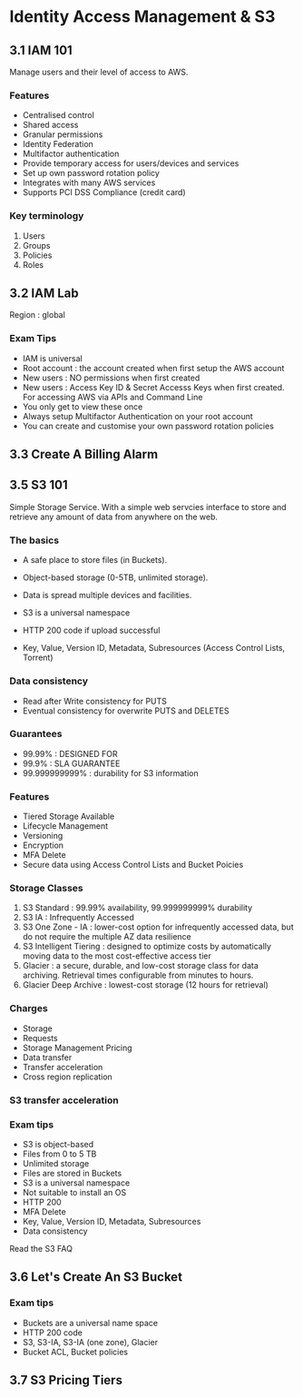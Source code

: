 # Identity Access Management & S3
## 3.1 IAM 101
Manage users and their level of access to AWS.

### Features
- Centralised control
- Shared access
- Granular permissions
- Identity Federation
- Multifactor authentication
- Provide temporary access for users/devices and services
- Set up own password rotation policy
- Integrates with many AWS services
- Supports PCI DSS Compliance (credit card)

### Key terminology
1. Users
2. Groups
3. Policies
4. Roles

## 3.2 IAM Lab
Region : global

### Exam Tips
- IAM is universal
- Root account : the account created when first setup the AWS account
- New users : NO permissions when first created
- New users : Access Key ID & Secret Accesss Keys when first created. For accessing AWS via APIs and Command Line
- You only get to view these once
- Always setup Multifactor Authentication on your root account
- You can create and customise your own password rotation policies

## 3.3 Create A Billing Alarm

## 3.5 S3 101
Simple Storage Service. With a simple web servcies interface to store and retrieve any amount of data from anywhere on the web.

### The basics
- A safe place to store files (in Buckets).
- Object-based storage (0-5TB, unlimited storage).
- Data is spread multiple devices and facilities.

- S3 is a universal namespace
- HTTP 200 code if upload successful
- Key, Value, Version ID, Metadata, Subresources (Access Control Lists, Torrent)

### Data consistency
- Read after Write consistency for PUTS
- Eventual consistency for overwrite PUTS and DELETES

### Guarantees
- 99.99% : DESIGNED FOR
- 99.9% : SLA GUARANTEE
- 99.999999999% : durability for S3 information

### Features
- Tiered Storage Available
- Lifecycle Management
- Versioning
- Encryption
- MFA Delete
- Secure data using Access Control Lists and Bucket Poicies

### Storage Classes
1. S3 Standard : 99.99% availability, 99.999999999% durability
2. S3 IA : Infrequently Accessed
3. S3 One Zone - IA : lower-cost option for infrequently accessed data, but do not require the multiple AZ data resilience
4. S3 Intelligent Tiering : designed to optimize costs by automatically moving data to the most cost-effective access tier
5. Glacier : a secure, durable, and low-cost storage class for data archiving. Retrieval times configurable from minutes to hours.
6. Glacier Deep Archive : lowest-cost storage (12 hours for retrieval)

### Charges
- Storage
- Requests
- Storage Management Pricing
- Data transfer
- Transfer acceleration
- Cross region replication

### S3 transfer acceleration

### Exam tips
- S3 is object-based
- Files from 0 to 5 TB
- Unlimited storage
- Files are stored in Buckets
- S3 is a universal namespace
- Not suitable to install an OS
- HTTP 200
- MFA Delete
- Key, Value, Version ID, Metadata, Subresources
- Data consistency

Read the S3 FAQ

## 3.6 Let's Create An S3 Bucket
### Exam tips
- Buckets are a universal name space
- HTTP 200 code
- S3, S3-IA, S3-IA (one zone), Glacier
- Bucket ACL, Bucket policies

## 3.7 S3 Pricing Tiers
